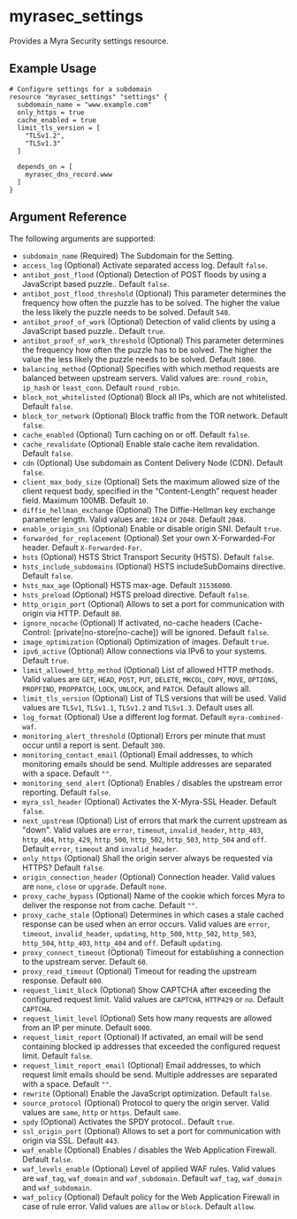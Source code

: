 # myrasec_settings

Provides a Myra Security settings resource.

## Example Usage

```hcl
# Configure settings for a subdomain
resource "myrasec_settings" "settings" {
  subdomain_name = "www.example.com"
  only_https = true
  cache_enabled = true
  limit_tls_version = [
    "TLSv1.2",
    "TLSv1.3"
  ]

  depends_on = [
    myrasec_dns_record.www
  ]
}
```

## Argument Reference

The following arguments are supported:

* `subdomain_name` (Required) The Subdomain for the Setting.
* `access_log` (Optional) Activate separated access log. Default `false`.
* `antibot_post_flood` (Optional) Detection of POST floods by using a JavaScript based puzzle.. Default `false`.
* `antibot_post_flood_threshold` (Optional) This parameter determines the frequency how often the puzzle has to be solved. The higher the value the less likely the puzzle needs to be solved. Default `540`.
* `antibot_proof_of_work` (Optional) Detection of valid clients by using a JavaScript based puzzle.. Default `true`.
* `antibot_proof_of_work_threshold` (Optional) This parameter determines the frequency how often the puzzle has to be solved. The higher the value the less likely the puzzle needs to be solved. Default `1800`.
* `balancing_method` (Optional) Specifies with which method requests are balanced between upstream servers. Valid values are: `round_robin`, `ip_hash` or `least_conn`. Default `round_robin`.
* `block_not_whitelisted` (Optional) Block all IPs, which are not whitelisted. Default `false`.
* `block_tor_network` (Optional) Block traffic from the TOR network. Default `false`.
* `cache_enabled` (Optional) Turn caching on or off. Default `false`.
* `cache_revalidate` (Optional) Enable stale cache item revalidation. Default `false`.
* `cdn` (Optional) Use subdomain as Content Delivery Node (CDN). Default `false`.
* `client_max_body_size` (Optional) Sets the maximum allowed size of the client request body, specified in the “Content-Length” request header field. Maximum 100MB. Default `10`.
* `diffie_hellman_exchange` (Optional) The Diffie-Hellman key exchange parameter length. Valid values are: `1024` or `2048`. Default `2048`.
* `enable_origin_sni` (Optional) Enable or disable origin SNI. Default `true`.
* `forwarded_for_replacement` (Optional) Set your own X-Forwarded-For header. Default `X-Forwarded-For`.
* `hsts` (Optional) HSTS Strict Transport Security (HSTS). Default `false`.
* `hsts_include_subdomains` (Optional) HSTS includeSubDomains directive. Default `false`.
* `hsts_max_age` (Optional) HSTS max-age. Default `31536000`.
* `hsts_preload` (Optional) HSTS preload directive. Default `false`.
* `http_origin_port` (Optional) Allows to set a port for communication with origin via HTTP. Default `80`.
* `ignore_nocache` (Optional) If activated, no-cache headers (Cache-Control: [private|no-store|no-cache]) will be ignored. Default `false`.
* `image_optimization` (Optional) Optimization of images. Default `true`.
* `ipv6_active` (Optional) Allow connections via IPv6 to your systems. Default `true`.
* `limit_allowed_http_method` (Optional) List of allowed HTTP methods. Valid values are `GET`, `HEAD`, `POST`, `PUT`, `DELETE`, `MKCOL`, `COPY`, `MOVE`, `OPTIONS`, `PROPFIND`, `PROPPATCH`, `LOCK`, `UNLOCK`, and `PATCH`. Default allows all.
* `limit_tls_version` (Optional) List of TLS versions that will be used. Valid values are `TLSv1`, `TLSv1.1`, `TLSv1.2` and `TLSv1.3`. Default uses all.
* `log_format` (Optional) Use a different log format. Default `myra-combined-waf`.
* `monitoring_alert_threshold` (Optional) Errors per minute that must occur until a report is sent. Default `300`.
* `monitoring_contact_email` (Optional) Email addresses, to which monitoring emails should be send. Multiple addresses are separated with a space. Default `""`.
* `monitoring_send_alert` (Optional) Enables / disables the upstream error reporting. Default `false`.
* `myra_ssl_header` (Optional) Activates the X-Myra-SSL Header. Default `false`.
* `next_upstream` (Optional) List of errors that mark the current upstream as "down". Valid values are `error`, `timeout`, `invalid_header`, `http_403`, `http_404`, `http_429`, `http_500`, `http_502`, `http_503`, `http_504` and `off`. Default `error`, `timeout` and `invalid_header`.
* `only_https` (Optional) Shall the origin server always be requested via HTTPS? Default `false`.
* `origin_connection_header` (Optional) Connection header. Valid values are `none`, `close` or `upgrade`. Default `none`.
* `proxy_cache_bypass` (Optional) Name of the cookie which forces Myra to deliver the response not from cache. Default `""`.
* `proxy_cache_stale` (Optional) Determines in which cases a stale cached response can be used when an error occurs. Valid values are `error`, `timeout`, `invalid_header`, `updating`, `http_500`, `http_502`, `http_503`, `http_504`, `http_403`, `http_404` and `off`. Default `updating`.
* `proxy_connect_timeout` (Optional) Timeout for establishing a connection to the upstream server. Default `60`. 
* `proxy_read_timeout` (Optional) Timeout for reading the upstream response. Default `600`.
* `request_limit_block` (Optional) Show CAPTCHA after exceeding the configured request limit. Valid values are `CAPTCHA`, `HTTP429` or `no`. Default `CAPTCHA`.
* `request_limit_level` (Optional) Sets how many requests are allowed from an IP per minute. Default `6000`.
* `request_limit_report` (Optional) If activated, an email will be send containing blocked ip addresses that exceeded the configured request limit. Default `false`.
* `request_limit_report_email` (Optional) Email addresses, to which request limit emails should be send. Multiple addresses are separated with a space. Default `""`.
* `rewrite` (Optional) Enable the JavaScript optimization. Default `false`.
* `source_protocol` (Optional) Protocol to query the origin server. Valid values are `same`, `http` or `https`. Default `same`.
* `spdy` (Optional) Activates the SPDY protocol.. Default `true`.
* `ssl_origin_port` (Optional) Allows to set a port for communication with origin via SSL. Default `443`.
* `waf_enable` (Optional) Enables / disables the Web Application Firewall. Default `false`.
* `waf_levels_enable` (Optional) Level of applied WAF rules. Valid values are `waf_tag`, `waf_domain` and `waf_subdomain`. Default `waf_tag`, `waf_domain` and `waf_subdomain`.
* `waf_policy` (Optional) Default policy for the Web Application Firewall in case of rule error. Valid values are `allow` or `block`. Default `allow`.
